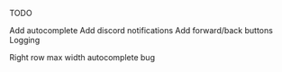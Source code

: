 TODO

Add autocomplete
Add discord notifications
Add forward/back buttons
Logging

Right row max width
autocomplete bug